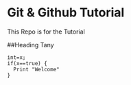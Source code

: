 # Git & Github Tutorial
This Repo is for the Tutorial

##Heading Tany

    int=x;
    if(x==true) {
      Print "Welcome"
    }
